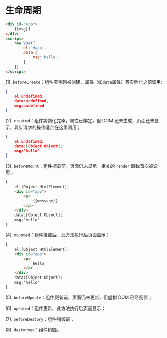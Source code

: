 # 生命周期

```html
<div id="app">
	{{msg}}
</div>
<script>
    new Vue({
        el:'#app',
        data:{
            msg:'hello'
        }
    })
</script>
```

(1). `beforeCreate`：组件实例刚被创建，属性（如`data`属性）等实例化之前调用;

```json
{
    el:undefined,
    data:undefined,
    msg:undefined
}
```

(2). `created`：组件实例化完毕，属性已绑定，但 DOM 还未生成，页面还未显示，异步请求的操作适合在这里调用；

```json
{
    el:undefined;
    data:[Object Object];
    msg:'hello'
}
```

(3). `beforeMount`：组件挂载前，页面仍未显示，相关的 `render` 函数首次被调用；

```html
{
    el:[Object HtmlElement];
    <div id="app">
        <p>
            {{message}}
        </p>
	</div>
    data:[Object Object];
    msg:'hello'
}
```

(4). `mounted`：组件挂载后，此方法执行后页面显示；

```html
{
    el:[Object HtmlElement];
    <div id="app">
        <p>
            hello
        </p>
	</div>
    data:[Object Object];
    msg:'hello'
}
```

(5). `beforeUpdate`：组件更新前，页面仍未更新，但虚拟 DOM 已经配置；

(6). `updated`：组件更新，此方法执行后页面显示；

(7). `beforeDestory`：组件销毁前；

(8). `destoryed`：组件销毁。